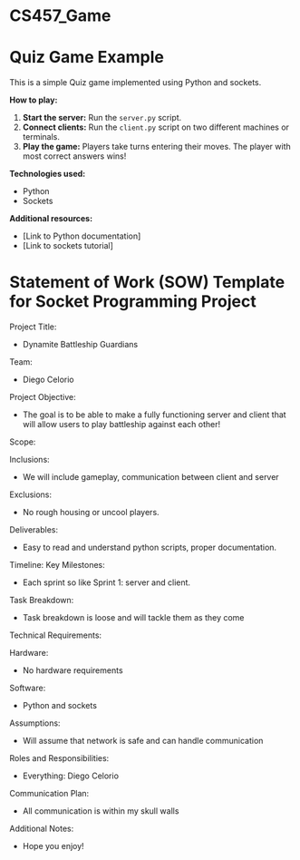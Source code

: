 # CS457_Game
# Quiz Game Example

This is a simple Quiz game implemented using Python and sockets.

**How to play:**
1. **Start the server:** Run the `server.py` script.
2. **Connect clients:** Run the `client.py` script on two different machines or terminals.
3. **Play the game:** Players take turns entering their moves. The player with most correct answers wins!

**Technologies used:**
* Python
* Sockets

**Additional resources:**
* [Link to Python documentation]
* [Link to sockets tutorial]
    
# Statement of Work (SOW) Template for Socket Programming Project
Project Title:
* Dynamite Battleship Guardians

Team:
* Diego Celorio

Project Objective:
* The goal is to be able to make a fully functioning server and client that will allow users to play battleship against each other!

Scope:

Inclusions:
* We will include gameplay, communication between client and server
  
Exclusions:
* No rough housing or uncool players.
  
Deliverables:
* Easy to read and understand python scripts, proper documentation.
  
Timeline:
Key Milestones:
* Each sprint so like Sprint 1: server and client.
  
Task Breakdown:
* Task breakdown is loose and will tackle them as they come
  
Technical Requirements:

Hardware:
* No hardware requirements
  
Software:
* Python and sockets
  
Assumptions:
* Will assume that network is safe and can handle communication
  
Roles and Responsibilities:
* Everything: Diego Celorio
  
Communication Plan:
* All communication is within my skull walls
  
Additional Notes:
* Hope you enjoy!
